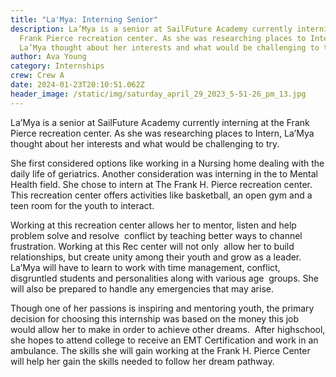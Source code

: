 ```yaml
---
title: "La'Mya: Interning Senior"
description: La’Mya is a senior at SailFuture Academy currently interning at the
  Frank Pierce recreation center. As she was researching places to Intern,
  La’Mya thought about her interests and what would be challenging to try.
author: Ava Young
category: Internships
crew: Crew A
date: 2024-01-23T20:10:51.062Z
header_image: /static/img/saturday_april_29_2023_5-51-26_pm_13.jpg
---
```

La’Mya is a senior at SailFuture Academy currently interning at the Frank Pierce recreation center. As she was researching places to Intern, La’Mya thought about her interests and what would be challenging to try. 

She first considered options like working in a Nursing home dealing with the daily life of geriatrics. Another consideration was interning in the to Mental Health field. She chose to intern at The Frank H. Pierce recreation center. This recreation center offers activities like basketball, an open gym and a teen room for the youth to interact.


Working at this recreation center allows her to mentor, listen and help problem solve and resolve  conflict by teaching better ways to channel frustration. Working at this Rec center will not only  allow her to build relationships, but create unity among their youth and grow as a leader.   La’Mya will have to learn to work with time management, conflict, disgruntled students and personalities along with various age  groups. She will also be prepared to handle any emergencies that may arise. 

Though one of her passions is inspiring and mentoring youth, the primary decision for choosing this internship was based on the money this job would allow her to make in order to achieve other dreams.  After highschool, she hopes to attend college to receive an EMT Certification and work in an ambulance. The skills she will gain working at the Frank H. Pierce Center will help her gain the skills needed to follow her dream pathway.